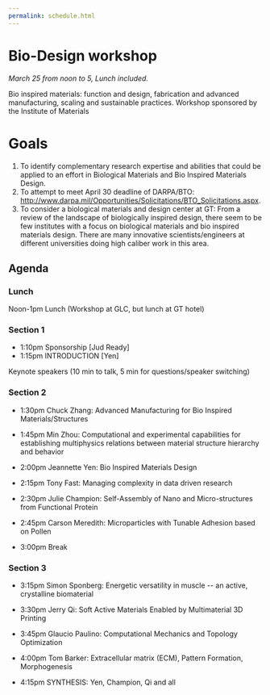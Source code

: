 ```yaml
---
permalink: schedule.html
---
```

# Bio-Design workshop

_March 25 from noon to 5, Lunch included._

Bio inspired materials: function and design, fabrication and advanced manufacturing, scaling and sustainable practices.
Workshop sponsored by the Institute of Materials

# Goals

1. To identify complementary research expertise and abilities that could be applied to an effort in Biological Materials and Bio Inspired Materials Design. 
2. To attempt to meet April 30 deadline of DARPA/BTO: http://www.darpa.mil/Opportunities/Solicitations/BTO_Solicitations.aspx. 
3. To consider a biological materials and design center at GT: From a review of the landscape of biologically inspired design, there seem to be few institutes with a focus on biological materials and bio inspired materials design. There are many innovative scientists/engineers at different universities doing high caliber work in this area.

## Agenda

### Lunch 

Noon-1pm	Lunch  (Workshop at GLC, but lunch at GT hotel)

### Section 1

* 1:10pm 	Sponsorship [Jud Ready]
* 1:15pm	INTRODUCTION [Yen]

Keynote speakers (10 min to talk, 5 min for questions/speaker switching)

### Section 2

* 1:30pm 	Chuck Zhang: Advanced Manufacturing for Bio Inspired Materials/Structures
* 1:45pm	Min Zhou: Computational and experimental capabilities for establishing multiphysics relations between material structure hierarchy and behavior
* 2:00pm	Jeannette Yen: Bio Inspired Materials Design
* 2:15pm	Tony Fast: Managing complexity in data driven research
* 2:30pm	Julie Champion: Self-Assembly of Nano and Micro-structures from Functional Protein
* 2:45pm	Carson Meredith: Microparticles with Tunable Adhesion based on Pollen

* 3:00pm	Break

### Section 3

* 3:15pm	Simon Sponberg: Energetic versatility in muscle -- an active, crystalline biomaterial
* 3:30pm	Jerry Qi: Soft Active Materials Enabled by Multimaterial 3D Printing
* 3:45pm	Glaucio Paulino: Computational Mechanics and Topology Optimization
* 4:00pm	Tom Barker: Extracellular matrix (ECM), Pattern Formation, Morphogenesis

* 4:15pm	SYNTHESIS: Yen, Champion, Qi and all


